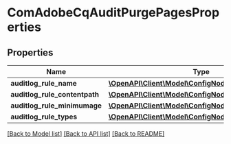 # ComAdobeCqAuditPurgePagesProperties

## Properties
Name | Type | Description | Notes
------------ | ------------- | ------------- | -------------
**auditlog_rule_name** | [**\OpenAPI\Client\Model\ConfigNodePropertyString**](ConfigNodePropertyString.md) |  | [optional] 
**auditlog_rule_contentpath** | [**\OpenAPI\Client\Model\ConfigNodePropertyString**](ConfigNodePropertyString.md) |  | [optional] 
**auditlog_rule_minimumage** | [**\OpenAPI\Client\Model\ConfigNodePropertyInteger**](ConfigNodePropertyInteger.md) |  | [optional] 
**auditlog_rule_types** | [**\OpenAPI\Client\Model\ConfigNodePropertyDropDown**](ConfigNodePropertyDropDown.md) |  | [optional] 

[[Back to Model list]](../README.md#documentation-for-models) [[Back to API list]](../README.md#documentation-for-api-endpoints) [[Back to README]](../README.md)


